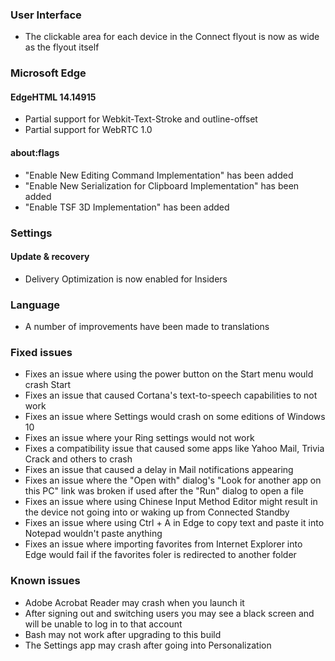 ### User Interface
- The clickable area for each device in the Connect flyout is now as wide as the flyout itself

### Microsoft Edge
#### EdgeHTML 14.14915
- Partial support for Webkit-Text-Stroke and outline-offset
- Partial support for WebRTC 1.0

#### about:flags
- "Enable New Editing Command Implementation" has been added
- "Enable New Serialization for Clipboard Implementation" has been added
- "Enable TSF 3D Implementation" has been added

### Settings
#### Update & recovery
- Delivery Optimization is now enabled for Insiders

### Language
- A number of improvements have been made to translations

### Fixed issues
- Fixes an issue where using the power button on the Start menu would crash Start
- Fixes an issue that caused Cortana's text-to-speech capabilities to not work
- Fixes an issue where Settings would crash on some editions of Windows 10
- Fixes an issue where your Ring settings would not work
- Fixes a compatibility issue that caused some apps like Yahoo Mail, Trivia Crack and others to crash
- Fixes an issue that caused a delay in Mail notifications appearing
- Fixes an issue where the "Open with" dialog's "Look for another app on this PC" link was broken if used after the "Run" dialog to open a file
- Fixes an issue where using Chinese Input Method Editor might result in the device not going into or waking up from Connected Standby
- Fixes an issue where using Ctrl + A in Edge to copy text and paste it into Notepad wouldn't paste anything
- Fixes an issue where importing favorites from Internet Explorer into Edge would fail if the favorites foler is redirected to another folder

### Known issues
- Adobe Acrobat Reader may crash when you launch it
- After signing out and switching users you may see a black screen and will be unable to log in to that account
- Bash may not work after upgrading to this build
- The Settings app may crash after going into Personalization